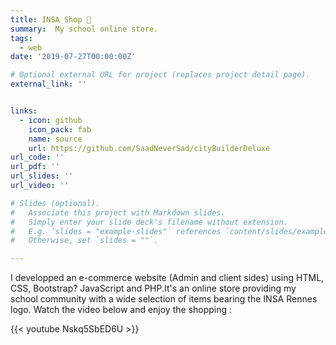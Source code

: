 ```yaml
---
title: INSA Shop 🛒
summary:  My school online store.
tags:
  - web
date: '2019-07-27T00:00:00Z'

# Optional external URL for project (replaces project detail page).
external_link: ''


links:
  - icon: github
    icon_pack: fab
    name: source
    url: https://github.com/SaadNeverSad/cityBuilderDeluxe
url_code: ''
url_pdf: ''
url_slides: ''
url_video: ''

# Slides (optional).
#   Associate this project with Markdown slides.
#   Simply enter your slide deck's filename without extension.
#   E.g. `slides = "example-slides"` references `content/slides/example-slides.md`.
#   Otherwise, set `slides = ""`.

---
```

I developped an e-commerce website (Admin and client sides) using HTML, CSS, Bootstrap? JavaScript and PHP.It's an online store providing my school community with a wide selection of items bearing the INSA Rennes logo. Watch the video below and enjoy the shopping :

{{< youtube Nskq5SbED6U >}}

